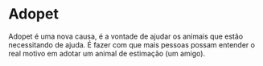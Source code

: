 # Adopet
Adopet é uma nova causa, é a vontade de ajudar os animais que estão necessitando de   ajuda. É fazer com que mais pessoas possam entender o real motivo em adotar um animal de estimação (um amigo).

